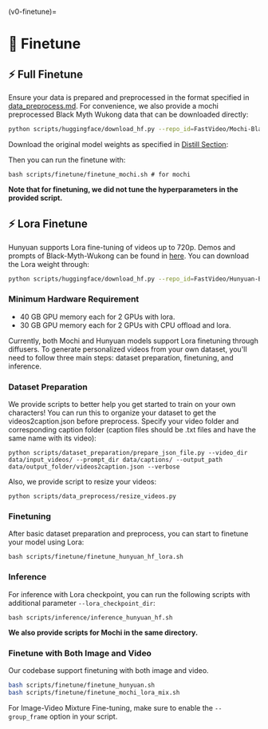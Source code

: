 (v0-finetune)=
# 🧠 Finetune
## ⚡ Full Finetune
Ensure your data is prepared and preprocessed in the format specified in [data_preprocess.md](#v0-data-preprocess). For convenience, we also provide a mochi preprocessed Black Myth Wukong data that can be downloaded directly:

```bash
python scripts/huggingface/download_hf.py --repo_id=FastVideo/Mochi-Black-Myth --local_dir=data/Mochi-Black-Myth --repo_type=dataset
```

Download the original model weights as specified in [Distill Section](#v0-distill):

Then you can run the finetune with:

```
bash scripts/finetune/finetune_mochi.sh # for mochi
```

**Note that for finetuning, we did not tune the hyperparameters in the provided script.**
## ⚡ Lora Finetune

Hunyuan supports Lora fine-tuning of videos up to 720p. Demos and prompts of Black-Myth-Wukong can be found in [here](https://huggingface.co/FastVideo/Hunyuan-Black-Myth-Wukong-lora-weight). You can download the Lora weight through:

```bash
python scripts/huggingface/download_hf.py --repo_id=FastVideo/Hunyuan-Black-Myth-Wukong-lora-weight --local_dir=data/Hunyuan-Black-Myth-Wukong-lora-weight --repo_type=model
```

### Minimum Hardware Requirement
- 40 GB GPU memory each for 2 GPUs with lora.
- 30 GB GPU memory each for 2 GPUs with CPU offload and lora.

Currently, both Mochi and Hunyuan models support Lora finetuning through diffusers. To generate personalized videos from your own dataset, you'll need to follow three main steps: dataset preparation, finetuning, and inference.

### Dataset Preparation
We provide scripts to better help you get started to train on your own characters!
You can run this to organize your dataset to get the videos2caption.json before preprocess. Specify your video folder and corresponding caption folder (caption files should be .txt files and have the same name with its video):

```
python scripts/dataset_preparation/prepare_json_file.py --video_dir data/input_videos/ --prompt_dir data/captions/ --output_path data/output_folder/videos2caption.json --verbose
```

Also, we provide script to resize your videos:

```
python scripts/data_preprocess/resize_videos.py
```

### Finetuning
After basic dataset preparation and preprocess, you can start to finetune your model using Lora:

```
bash scripts/finetune/finetune_hunyuan_hf_lora.sh
```

### Inference
For inference with Lora checkpoint, you can run the following scripts with additional parameter `--lora_checkpoint_dir`:

```
bash scripts/inference/inference_hunyuan_hf.sh
```

**We also provide scripts for Mochi in the same directory.**

### Finetune with Both Image and Video
Our codebase support finetuning with both image and video.

```bash
bash scripts/finetune/finetune_hunyuan.sh
bash scripts/finetune/finetune_mochi_lora_mix.sh
```

For Image-Video Mixture Fine-tuning, make sure to enable the `--group_frame` option in your script.
